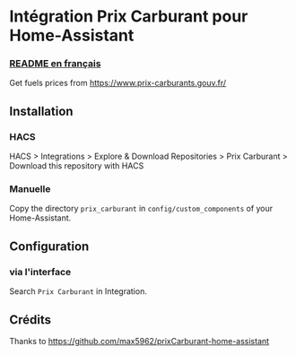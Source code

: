 # Intégration Prix Carburant pour Home-Assistant

### [README en français](README.fr.md)

Get fuels prices from https://www.prix-carburants.gouv.fr/

## Installation

### HACS

HACS > Integrations > Explore & Download Repositories > Prix Carburant > Download this repository with HACS

### Manuelle

Copy the directory `prix_carburant` in `config/custom_components` of your Home-Assistant.

## Configuration

### via l'interface

Search  `Prix Carburant` in Integration.

## Crédits

Thanks to https://github.com/max5962/prixCarburant-home-assistant
